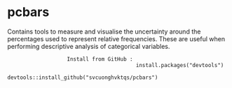 # pcbars
Contains tools to measure and visualise the uncertainty around the    percentages used to represent relative frequencies. These are useful   when performing descriptive analysis of categorical variables.


                       Install from GitHub : 
                                             install.packages("devtools")
                                             devtools::install_github("svcuonghvktqs/pcbars")
